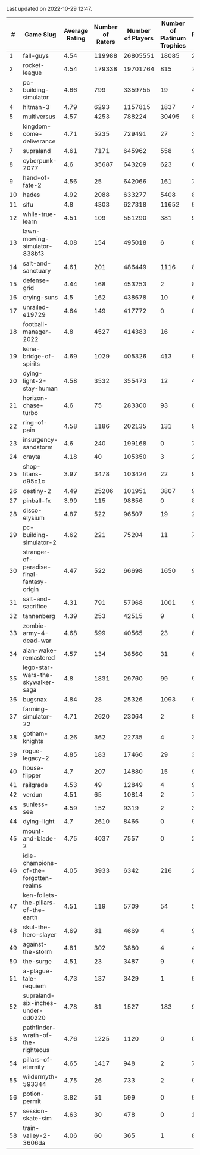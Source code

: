 Last updated on 2022-10-29 12:47.


|#|Game Slug|Average Rating|Number of Raters|Number of Players|Number of Platinum Trophies|Max Rarity (%)|
|---|---|---|---|---|---|---|
|1|fall-guys|4.54|119988|26805551|18085|2|
|2|rocket-league|4.54|179338|19701764|815|75|
|3|pc-building-simulator|4.66|799|3359755|19|47|
|4|hitman-3|4.79|6293|1157815|1837|48|
|5|multiversus|4.57|4253|788224|30495|80|
|6|kingdom-come-deliverance|4.71|5235|729491|27|30|
|7|supraland|4.61|7171|645962|558|99|
|8|cyberpunk-2077|4.6|35687|643209|623|61|
|9|hand-of-fate-2|4.56|25|642066|161|72|
|10|hades|4.92|2088|633277|5408|89|
|11|sifu|4.8|4303|627318|11652|96|
|12|while-true-learn|4.51|109|551290|381|93|
|13|lawn-mowing-simulator-838bf3|4.08|154|495018|6|89|
|14|salt-and-sanctuary|4.61|201|486449|1116|83|
|15|defense-grid|4.44|168|453253|2|80|
|16|crying-suns|4.5|162|438678|10|65|
|17|unrailed-e19729|4.64|149|417772|0|0.2|
|18|football-manager-2022|4.8|4527|414383|16|48|
|19|kena-bridge-of-spirits|4.69|1029|405326|413|94|
|20|dying-light-2-stay-human|4.58|3532|355473|12|48|
|21|horizon-chase-turbo|4.6|75|283300|93|83|
|22|ring-of-pain|4.58|1186|202135|131|97|
|23|insurgency-sandstorm|4.6|240|199168|0|7|
|24|crayta|4.18|40|105350|3|23|
|25|shop-titans-d95c1c|3.97|3478|103424|22|98|
|26|destiny-2|4.49|25206|101951|3807|96|
|27|pinball-fx|3.99|115|98856|0|85|
|28|disco-elysium|4.87|522|96507|19|28|
|29|pc-building-simulator-2|4.62|221|75204|11|74|
|30|stranger-of-paradise-final-fantasy-origin|4.47|522|66698|1650|98|
|31|salt-and-sacrifice|4.31|791|57968|1001|91|
|32|tannenberg|4.39|253|42515|9|83|
|33|zombie-army-4-dead-war|4.68|599|40565|23|66|
|34|alan-wake-remastered|4.57|134|38560|31|6|
|35|lego-star-wars-the-skywalker-saga|4.8|1831|29760|99|98|
|36|bugsnax|4.84|28|25326|1093|97|
|37|farming-simulator-22|4.71|2620|23064|2|82|
|38|gotham-knights|4.26|362|22735|4|35|
|39|rogue-legacy-2|4.85|183|17466|29|36|
|40|house-flipper|4.7|207|14880|15|93|
|41|railgrade|4.53|49|12849|4|98|
|42|verdun|4.51|65|10814|2|70|
|43|sunless-sea|4.59|152|9319|2|37|
|44|dying-light|4.7|2610|8466|0|96|
|45|mount-and-blade-2|4.75|4037|7557|0|21|
|46|idle-champions-of-the-forgotten-realms|4.05|3933|6342|216|25|
|47|ken-follets-the-pillars-of-the-earth|4.51|119|5709|54|53|
|48|skul-the-hero-slayer|4.69|81|4669|4|96|
|49|against-the-storm|4.81|302|3880|4|4|
|50|the-surge|4.51|23|3487|9|94|
|51|a-plague-tale-requiem|4.73|137|3429|1|91|
|52|supraland-six-inches-under-dd0220|4.78|81|1527|183|99|
|53|pathfinder-wrath-of-the-righteous|4.76|1225|1120|0|0.1|
|54|pillars-of-eternity|4.65|1417|948|2|79|
|55|wildermyth-593344|4.75|26|733|2|91|
|56|potion-permit|3.82|51|599|0|97|
|57|session-skate-sim|4.63|30|478|0|14|
|58|train-valley-2-3606da|4.06|60|365|1|88|
